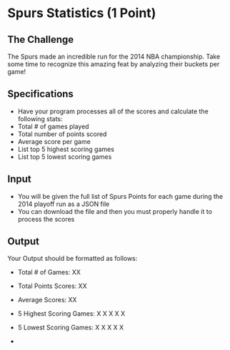 Spurs Statistics (1 Point)
=

The Challenge
-
The Spurs made an incredible run for the 2014 NBA championship.  Take some time to recognize this amazing feat by analyzing their buckets per game!

Specifications
-
- Have your program processes all of the scores and calculate the following stats:
- Total # of games played
- Total number of points scored
- Average score per game
- List top 5 highest scoring games
- List top 5 lowest scoring games



Input
-

- You will be given the full list of Spurs Points for each game during the 2014 playoff run as a JSON file
- You can download the file and then you must properly handle it to process the scores


Output
-
Your Output should be formatted as follows:

- Total # of Games: XX
- Total Points Scores: XX
- Average Scores: XX
- 5 Highest Scoring Games:
 X
 X
 X
 X
 X
- 5 Lowest Scoring Games:
 X
 X
 X
 X
 X


-
